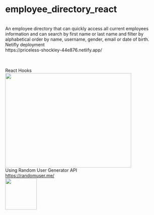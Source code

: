 # employee_directory_react
<br>
 An employee directory that can quickly access all current employees information and can search by first name or last name and filter by alphabetical order by name, username, gender, email or date of birth.
 
<br>
Netifly deployment
<br>
https://priceless-shockley-44e876.netlify.app/
<br>
<br>
<br>

React Hooks
<br>
<img src="https://rickylau.dev/static/807c733dcf690f6450ed012481a32ead/3916b/react-hooks.png" width="400" height="300" display:block/>
<br>
Using Random User Generator API
<br>
https://randomuser.me/
<br>
<img src="https://pbs.twimg.com/profile_images/466570403159085056/jztTktFp_400x400.png" width="100" height="100" display:block/>


